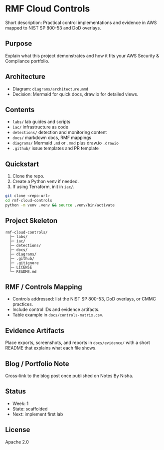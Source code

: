 # RMF Cloud Controls

Short description: Practical control implementations and evidence in AWS mapped to NIST SP 800-53 and DoD overlays.

## Purpose
Explain what this project demonstrates and how it fits your AWS Security & Compliance portfolio.

## Architecture
- Diagram: `diagrams/architecture.mmd`
- Decision: Mermaid for quick docs, draw.io for detailed views.

## Contents
- `labs/` lab guides and scripts
- `iac/` infrastructure as code
- `detections/` detection and monitoring content
- `docs/` markdown docs, RMF mappings
- `diagrams/` Mermaid `.md` or `.mmd` plus draw.io `.drawio`
- `.github/` issue templates and PR template

## Quickstart
1. Clone the repo.
2. Create a Python venv if needed.
3. If using Terraform, init in `iac/`.

```bash
git clone <repo-url>
cd rmf-cloud-controls
python -m venv .venv && source .venv/bin/activate
```

## Project Skeleton
```text
rmf-cloud-controls/
  ├─ labs/
  ├─ iac/
  ├─ detections/
  ├─ docs/
  ├─ diagrams/
  ├─ .github/
  ├─ .gitignore
  ├─ LICENSE
  └─ README.md
```

## RMF / Controls Mapping
- Controls addressed: list the NIST SP 800-53, DoD overlays, or CMMC practices.
- Include control IDs and evidence artifacts.
- Table example in `docs/controls-matrix.csv`.

## Evidence Artifacts
Place exports, screenshots, and reports in `docs/evidence/` with a short README that explains what each file shows.

## Blog / Portfolio Note
Cross-link to the blog post once published on Notes By Nisha.

## Status
- Week: 1
- State: scaffolded
- Next: implement first lab

## License
Apache 2.0